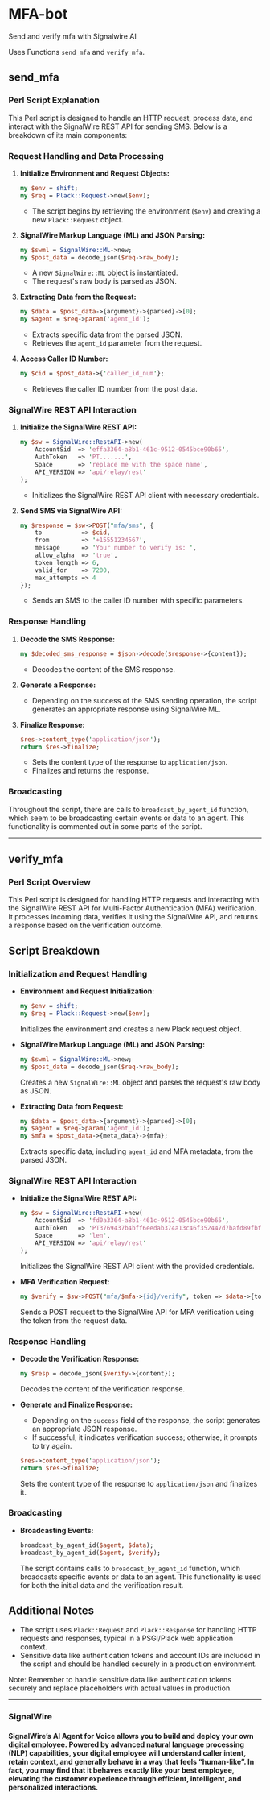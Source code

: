 # MFA-bot
Send and verify mfa with Signalwire AI

Uses Functions `send_mfa` and `verify_mfa`.


send_mfa
----------

### Perl Script Explanation

This Perl script is designed to handle an HTTP request, process data, and interact with the SignalWire REST API for sending SMS. Below is a breakdown of its main components:

### Request Handling and Data Processing

1. **Initialize Environment and Request Objects:**
    ```perl
    my $env = shift;
    my $req = Plack::Request->new($env);
    ```
    - The script begins by retrieving the environment (`$env`) and creating a new `Plack::Request` object.

2. **SignalWire Markup Language (ML) and JSON Parsing:**
    ```perl
    my $swml = SignalWire::ML->new;
    my $post_data = decode_json($req->raw_body);
    ```
    - A new `SignalWire::ML` object is instantiated.
    - The request's raw body is parsed as JSON.

3. **Extracting Data from the Request:**
    ```perl
    my $data = $post_data->{argument}->{parsed}->[0];
    my $agent = $req->param('agent_id');
    ```
    - Extracts specific data from the parsed JSON.
    - Retrieves the `agent_id` parameter from the request.

4. **Access Caller ID Number:**
    ```perl
    my $cid = $post_data->{'caller_id_num'};
    ```
    - Retrieves the caller ID number from the post data.

### SignalWire REST API Interaction

1. **Initialize the SignalWire REST API:**
    ```perl
    my $sw = SignalWire::RestAPI->new(
        AccountSid  => 'effa3364-a8b1-461c-9512-0545bce90b65',
        AuthToken   => 'PT.......',
        Space       => 'replace me with the space name',
        API_VERSION => 'api/relay/rest'
    );
    ```
    - Initializes the SignalWire REST API client with necessary credentials.

2. **Send SMS via SignalWire API:**
    ```perl
    my $response = $sw->POST("mfa/sms", {
        to           => $cid,
        from         => '+15551234567',
        message      => 'Your number to verify is: ',
        allow_alpha  => 'true',
        token_length => 6,
        valid_for    => 7200,
        max_attempts => 4
    });
    ```
    - Sends an SMS to the caller ID number with specific parameters.

### Response Handling

1. **Decode the SMS Response:**
    ```perl
    my $decoded_sms_response = $json->decode($response->{content});
    ```
    - Decodes the content of the SMS response.

2. **Generate a Response:**
    - Depending on the success of the SMS sending operation, the script generates an appropriate response using SignalWire ML.

3. **Finalize Response:**
    ```perl
    $res->content_type('application/json');
    return $res->finalize;
    ```
    - Sets the content type of the response to `application/json`.
    - Finalizes and returns the response.

### Broadcasting

Throughout the script, there are calls to `broadcast_by_agent_id` function, which seem to be broadcasting certain events or data to an agent. This functionality is commented out in some parts of the script.

---

verify_mfa
-----------

### Perl Script Overview

This Perl script is designed for handling HTTP requests and interacting with the SignalWire REST API for Multi-Factor Authentication (MFA) verification. It processes incoming data, verifies it using the SignalWire API, and returns a response based on the verification outcome.

## Script Breakdown

### Initialization and Request Handling

- **Environment and Request Initialization:**
    ```perl
    my $env = shift;
    my $req = Plack::Request->new($env);
    ```
    Initializes the environment and creates a new Plack request object.

- **SignalWire Markup Language (ML) and JSON Parsing:**
    ```perl
    my $swml = SignalWire::ML->new;
    my $post_data = decode_json($req->raw_body);
    ```
    Creates a new `SignalWire::ML` object and parses the request's raw body as JSON.

- **Extracting Data from Request:**
    ```perl
    my $data = $post_data->{argument}->{parsed}->[0];
    my $agent = $req->param('agent_id');
    my $mfa = $post_data->{meta_data}->{mfa};
    ```
    Extracts specific data, including `agent_id` and MFA metadata, from the parsed JSON.

### SignalWire REST API Interaction

- **Initialize the SignalWire REST API:**
    ```perl
    my $sw = SignalWire::RestAPI->new(
        AccountSid  => 'fd0a3364-a8b1-461c-9512-0545bce90b65',
        AuthToken   => 'PT3769437b4bff6eedab374a13c46f352447d7bafd89fbf16a',
        Space       => 'len',
        API_VERSION => 'api/relay/rest'
    );
    ```
    Initializes the SignalWire REST API client with the provided credentials.

- **MFA Verification Request:**
    ```perl
    my $verify = $sw->POST("mfa/$mfa->{id}/verify", token => $data->{token});
    ```
    Sends a POST request to the SignalWire API for MFA verification using the token from the request data.

### Response Handling

- **Decode the Verification Response:**
    ```perl
    my $resp = decode_json($verify->{content});
    ```
    Decodes the content of the verification response.

- **Generate and Finalize Response:**
    - Depending on the `success` field of the response, the script generates an appropriate JSON response.
    - If successful, it indicates verification success; otherwise, it prompts to try again.

    ```perl
    $res->content_type('application/json');
    return $res->finalize;
    ```
    Sets the content type of the response to `application/json` and finalizes it.

### Broadcasting

- **Broadcasting Events:**
    ```perl
    broadcast_by_agent_id($agent, $data);
    broadcast_by_agent_id($agent, $verify);
    ```
    The script contains calls to `broadcast_by_agent_id` function, which broadcasts specific events or data to an agent. This functionality is used for both the initial data and the verification result.

## Additional Notes

- The script uses `Plack::Request` and `Plack::Response` for handling HTTP requests and responses, typical in a PSGI/Plack web application context.
- Sensitive data like authentication tokens and account IDs are included in the script and should be handled securely in a production environment.


Note: Remember to handle sensitive data like authentication tokens securely and replace placeholders with actual values in production.



---------------------

### SignalWire

#### SignalWire’s AI Agent for Voice allows you to build and deploy your own digital employee. Powered by advanced natural language processing (NLP) capabilities, your digital employee will understand caller intent, retain context, and generally behave in a way that feels “human-like”.  In fact, you may find that it behaves exactly like your best employee, elevating the customer experience through efficient, intelligent, and personalized interactions.
